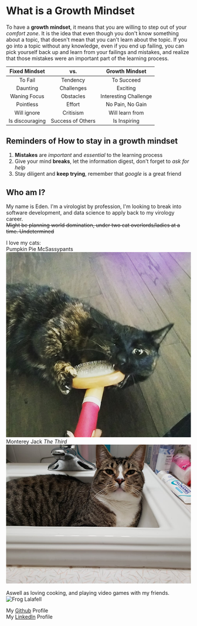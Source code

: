 # What is a Growth Mindset

To have a **growth mindset**, it means that you are willing to step out of your <em>comfort zone</em>.
It is the idea that even though you don't know something about a topic, that doesn't mean that you can't learn about the topic. 
If you go into a topic without any knowledge, even if you end up failing, you can pick yourself back up and learn from your failings and mistakes, and realize that those mistakes were an important part of the learning process. 

|Fixed Mindset|vs.|Growth Mindset|
|:---:|:---:| :---: |
|To Fail| Tendency |To Succeed|
|Daunting| Challenges |Exciting|
|Waning Focus| Obstacles |Interesting Challenge|
|Pointless| Effort |No Pain, No Gain|
|Will ignore| Critisism |Will learn from|
|Is discouraging| Success of Others |Is Inspiring|

## Reminders of How to stay in a growth mindset

1. **Mistakes** are <em>important</em> and <em>essential</em> to the learning process
2. Give your mind **breaks**, let the information digest, don't forget to <em>ask for help</em>
3. Stay diligent and **keep trying**, remember that <em>google</em> is a great friend


## Who am I?

My name is Eden. 
I'm a virologist by profession, I'm looking to break into software development, and data science to apply back to my virology career. <br>
~~Might be planning world domination, under two cat overlords/ladies at a time. Undetermined~~

I love my cats: <br>
Pumpkin Pie McSassypants <br>
![Pumpkin](https://github.com/eden-brekke/reading-notes/blob/5b5397784a25b1bfcb9b2dbbfe53813094d2c2c4/237272219_1199336533884232_1302703919507046087_n.jpg) <br>
Monterey Jack <em>The Third</em> <br>
![Jack](https://github.com/eden-brekke/reading-notes/blob/5b5397784a25b1bfcb9b2dbbfe53813094d2c2c4/268024169_1358846637886415_6077591389068869970_n.jpg) <br>

Aswell as loving cooking, and playing video games with my friends. <br>
![Frog Lalafell](https://github.com/eden-brekke/reading-notes/blob/main/bigscarytank.png) <br>

My [Github](https://github.com/eden-brekke) Profile <br>
My [LinkedIn](https://www.linkedin.com/in/eden-brekke-b418a122a/) Profile
